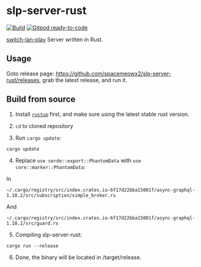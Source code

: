 # slp-server-rust

[![Build](https://github.com/spacemeowx2/slp-server-rust/workflows/Build/badge.svg?branch=master)](https://github.com/spacemeowx2/slp-server-rust/actions?query=workflow%3ABuild)
[![Gitpod ready-to-code](https://img.shields.io/badge/Gitpod-ready--to--code-blue?logo=gitpod)](https://gitpod.io/#https://github.com/spacemeowx2/slp-server-rust)

[switch-lan-play](https://github.com/spacemeowx2/switch-lan-play) Server written in Rust.

## Usage

Goto release page: https://github.com/spacemeowx2/slp-server-rust/releases, grab the latest release, and run it.

## Build from source

1. Install [`rustup`](https://rustup.rs/) first, and make sure using the latest stable rust version.

2. `cd` to cloned repository

3. Run `cargo update`:

```
cargo update
```

4. Replace `use serde::export::PhantomData` with `use core::marker::PhantomData`:

In
``` 
~/.cargo/registry/src/index.crates.io-6f17d22bba15001f/async-graphql-1.18.2/src/subscription/simple_broker.rs
```
And
```
~/.cargo/registry/src/index.crates.io-6f17d22bba15001f/async-graphql-1.18.2/src/guard.rs
```

5. Compiling slp-server-rust:

```
cargo run --release
```

6. Done, the binary will be located in /target/release.
